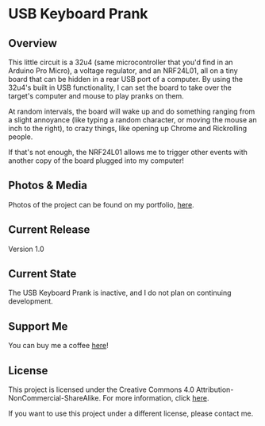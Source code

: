 # USB Keyboard Prank

## Overview
This little circuit is a 32u4 (same microcontroller that you'd find in an Arduino Pro Micro), a voltage regulator, and an NRF24L01, all on a tiny board that can be hidden in a rear USB port of a computer. By using the 32u4's built in USB functionality, I can set the board to take over the target's computer and mouse to play pranks on them.

At random intervals, the board will wake up and do something ranging from a slight annoyance (like typing a random character, or moving the mouse an inch to the right), to crazy things, like opening up Chrome and Rickrolling people.

If that's not enough, the NRF24L01 allows me to trigger other events with another copy of the board plugged into my computer!

## Photos & Media
Photos of the project can be found on my portfolio, [here](https://www.jim-heaney.com/usb-keyboard-prank.html).

## Current Release
Version 1.0

## Current State
The USB Keyboard Prank is inactive, and I do not plan on continuing development.

## Support Me
You can buy me a coffee [here](https://www.buymeacoffee.com/jimheaney)!

## License
This project is licensed under the Creative Commons 4.0 Attribution-NonCommercial-ShareAlike. For more information, click [here](https://creativecommons.org/licenses/by-nc-sa/4.0/).

If you want to use this project under a different license, please contact me. 
